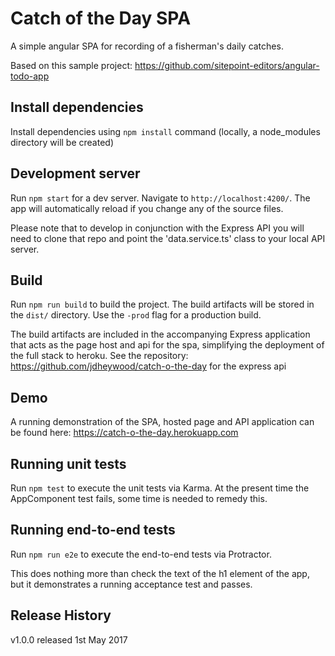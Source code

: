 # Catch of the Day SPA

A simple angular SPA for recording of a fisherman's daily catches.

Based on this sample project: https://github.com/sitepoint-editors/angular-todo-app


## Install dependencies
Install dependencies using `npm install` command (locally, a node_modules directory will be created)

## Development server

Run `npm start` for a dev server. Navigate to `http://localhost:4200/`. The app will automatically reload if you change any of the source files.

Please note that to develop in conjunction with the Express API you will need to clone that repo and point the 'data.service.ts' class to your local API server.

## Build

Run `npm run build` to build the project. The build artifacts will be stored in the `dist/` directory. Use the `-prod` flag for a production build.

The build artifacts are included in the accompanying Express application that acts as the page host and api for the spa, simplifying the deployment of the full stack to heroku.
See the repository: https://github.com/jdheywood/catch-o-the-day for the express api

## Demo

A running demonstration of the SPA, hosted page and API application can be found here: https://catch-o-the-day.herokuapp.com

## Running unit tests

Run `npm test` to execute the unit tests via Karma. At the present time the AppComponent test fails, some time is needed to remedy this.

## Running end-to-end tests

Run `npm run e2e` to execute the end-to-end tests via Protractor. 

This does nothing more than check the text of the h1 element of the app, but it demonstrates a running acceptance test and passes.

## Release History

v1.0.0 released 1st May 2017